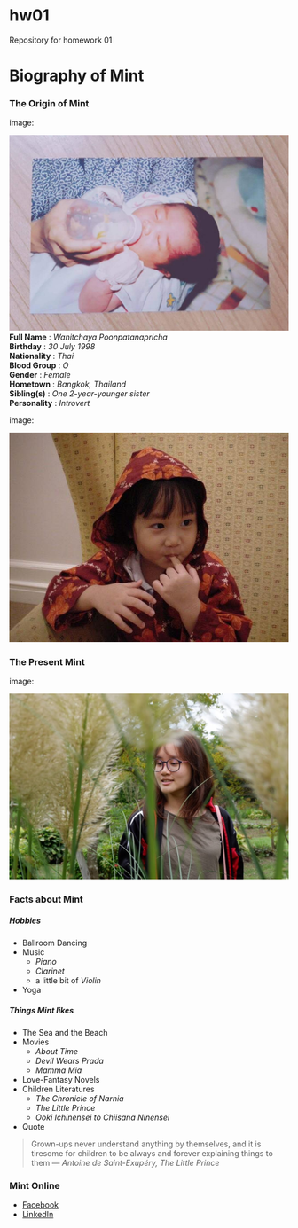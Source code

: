 # hw01
Repository for homework 01

# Biography of Mint

### The Origin of Mint
  
image:

![The Newborn Mint](Newborn.JPG)
**Full Name** : *Wanitchaya Poonpatanapricha*  
**Birthday** : *30 July 1998*  
**Nationality** : *Thai*  
**Blood Group** : *O*  
**Gender** : *Female*  
**Hometown** : *Bangkok, Thailand*  
**Sibling(s)** : *One 2-year-younger sister*  
**Personality** : *Introvert*  
  
image:

![The Preschooler Mint](Preschooler.jpg)  
  
  ### The Present Mint
  

image:

![The College Mint](College.jpg)  
  
### Facts about Mint
##### Hobbies
  * Ballroom Dancing
  * Music
    - *Piano*
    - *Clarinet*
    - a little bit of *Violin*
  * Yoga
  
##### Things Mint likes
  * The Sea and the Beach
  * Movies
    - *About Time*
    - *Devil Wears Prada*
    - *Mamma Mia*
  * Love-Fantasy Novels
  * Children Literatures
    - *The Chronicle of Narnia*
    - *The Little Prince*
    - *Ooki Ichinensei to Chiisana Ninensei*
  * Quote
        
> Grown-ups never understand anything by themselves, and it is tiresome for children to be always and forever explaining things to them ― *Antoine de Saint-Exupéry, The Little Prince*

### Mint Online
  * [Facebook][1]
  * [LinkedIn][2]

[1]: https://www.facebook.com/mintwanitchaya
[2]: https://www.linkedin.com/in/wanitchaya-poonpatanapricha-631b20131/
